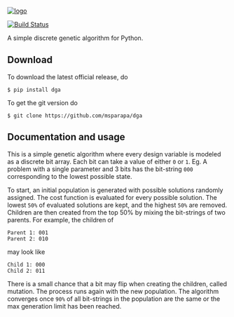 [![logo](https://raw.githubusercontent.com/msparapa/dga/master/logo.png)](https://github.com/msparapa/dga)

[![Build Status](https://travis-ci.org/msparapa/dga.svg?branch=master)](https://travis-ci.org/msparapa/dga)

A simple discrete genetic algorithm for Python.

Download
--------

To download the latest official release, do

    $ pip install dga

To get the git version do

    $ git clone https://github.com/msparapa/dga

Documentation and usage
-----------------------

This is a simple genetic algorithm where every design variable is modeled as a discrete bit array. Each bit can take a value of either `0` or `1`. Eg. A problem with a single parameter and 3 bits has the bit-string `000` corresponding to the lowest possible state.

To start, an initial population is generated with possible solutions randomly assigned. The cost function is evaluated for every possible solution. The lowest `50%` of evaluated solutions are kept, and the highest `50%` are removed. Children are then created from the top 50% by mixing the bit-strings of two parents. For example, the children of

    Parent 1: 001
    Parent 2: 010

may look like

    Child 1: 000
    Child 2: 011

There is a small chance that a bit may flip when creating the children, called mutation. The process runs again with the new population. The algorithm converges once `90%` of all bit-strings in the population are the same or the max generation limit has been reached.
